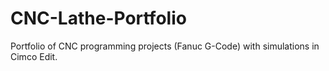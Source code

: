 # CNC-Lathe-Portfolio
Portfolio of CNC programming projects (Fanuc G-Code) with simulations in Cimco Edit.

